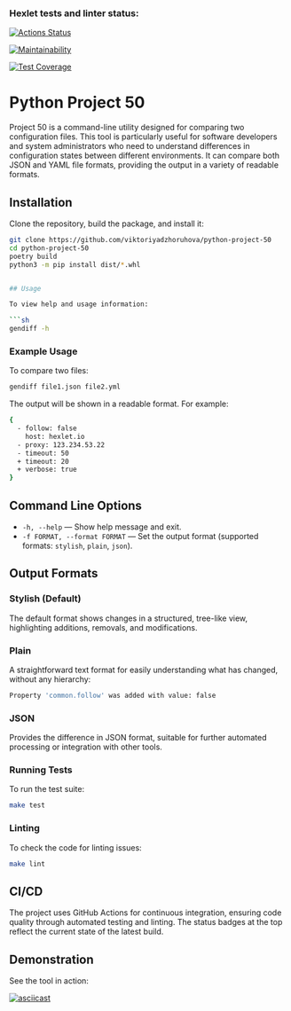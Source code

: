 ### Hexlet tests and linter status:
[![Actions Status](https://github.com/viktoriyadzhoruhova/python-project-50/actions/workflows/hexlet-check.yml/badge.svg)](https://github.com/viktoriyadzhoruhova/python-project-50/actions)

[![Maintainability](https://api.codeclimate.com/v1/badges/cb7aa6e6b19f122697e2/maintainability)](https://codeclimate.com/github/viktoriyadzhoruhova/python-project-50/maintainability)

[![Test Coverage](https://api.codeclimate.com/v1/badges/cb7aa6e6b19f122697e2/test_coverage)](https://codeclimate.com/github/viktoriyadzhoruhova/python-project-50/test_coverage)

# Python Project 50

Project 50 is a command-line utility designed for comparing two configuration files. 
This tool is particularly useful for software developers and system administrators 
who need to understand differences in configuration states between different environments. 
It can compare both JSON and YAML file formats,
providing the output in a variety of readable formats.


## Installation

Clone the repository, build the package, and install it:

```sh
git clone https://github.com/viktoriyadzhoruhova/python-project-50
cd python-project-50
poetry build
python3 -m pip install dist/*.whl


## Usage

To view help and usage information:

```sh
gendiff -h
```

### Example Usage

To compare two files:

```sh
gendiff file1.json file2.yml
```

The output will be shown in a readable format. For example:

```sh
{
  - follow: false
    host: hexlet.io
  - proxy: 123.234.53.22
  - timeout: 50
  + timeout: 20
  + verbose: true
}
```

## Command Line Options

- `-h, --help` — Show help message and exit.
- `-f FORMAT, --format FORMAT` — Set the output format (supported formats: `stylish`, `plain`, `json`).

## Output Formats

### Stylish (Default)
The default format shows changes in a structured, tree-like view, highlighting additions, removals, and modifications.

### Plain
A straightforward text format for easily understanding what has changed, without any hierarchy:

```sh
Property 'common.follow' was added with value: false
```

### JSON
Provides the difference in JSON format, suitable for further automated processing or integration with other tools.


### Running Tests
To run the test suite:

```sh
make test
```

### Linting
To check the code for linting issues:

```sh
make lint
```

## CI/CD
The project uses GitHub Actions for continuous integration, ensuring code quality through automated testing and linting. 
The status badges at the top reflect the current state of the latest build.

## Demonstration
See the tool in action:

[![asciicast](https://asciinema.org/a/690376.svg)](https://asciinema.org/a/690376)
